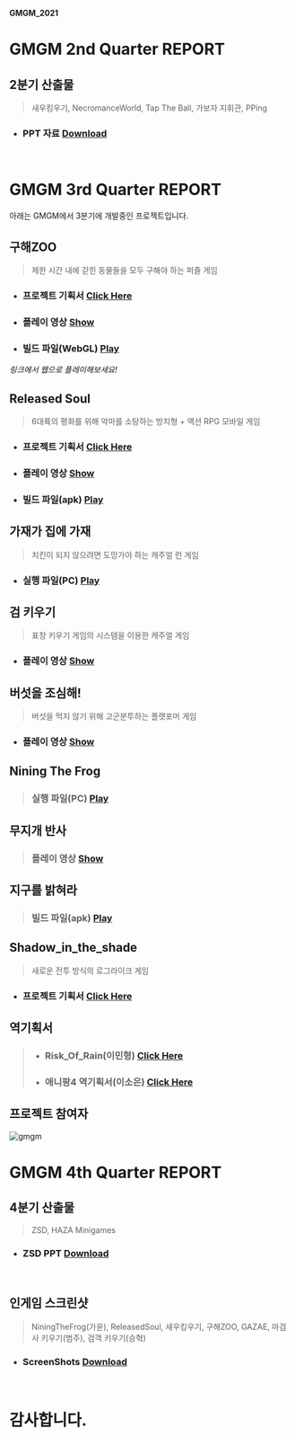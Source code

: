 **GMGM_2021**

**GMGM 2nd Quarter REPORT**
===================================================

**2분기 산출물**
------------------------------------
> 새우킹우기, NecromanceWorld, Tap The Ball, 가보자 지휘관, PPing
- ### **PPT 자료** [Download](https://drive.google.com/file/d/13WibpxdXv5wHFStMgL56-GRiJBmGsT0V/view?usp=sharing)
<br/>

**GMGM 3rd Quarter REPORT**
===================================================

아래는 GMGM에서 3분기에 개발중인 프로젝트입니다.
<br/>

**구해ZOO**
------------------------------------
> 제한 시간 내에 갇힌 동물들을 모두 구해야 하는 퍼즐 게임
- ### **프로젝트 기획서** [Click Here](https://drive.google.com/file/d/1h-DkY0hY8MJTf7k0wiX7CvfHbGWFsi8R/view)
- ### **플레이 영상** [Show](https://youtu.be/sO1cBWWnNJ8)
- ### **빌드 파일(WebGL)** [Play](https://dongyeonseodev.github.io/GMGMPuzzle/)
*링크에서 웹으로 플레이해보세요!*  


**Released Soul**
------------------------------------
> 6대륙의 평화를 위해 악마를 소탕하는 방치형 + 액션 RPG 모바일 게임
- ### **프로젝트 기획서** [Click Here](https://drive.google.com/file/d/11MpXipLlqucDQN08H9uP--T5Myya0WPo/view?usp=sharing)
- ### **플레이 영상** [Show](https://youtu.be/RxBAduIjTfw)
- ### **빌드 파일(apk)** [Play](https://drive.google.com/file/d/1nZT2g58zS5U9pQSmBNB47ESRQS3NDyI-/view?usp=sharing)  


**가재가 집에 가재**
------------------------------------
> 치킨이 되지 않으려면 도망가야 하는 캐주얼 런 게임
- ### **실행 파일(PC)** [Play](https://drive.google.com/file/d/15Nzalba0Az_HApsrASbzdh5ZN4z-xUHT/view?usp=sharing)  


**검 키우기**
------------------------------------
> 표창 키우기 게임의 시스템을 이용한 캐주얼 게임
- ### **플레이 영상** [Show](https://www.youtube.com/shorts/SQG6la9csBc)  



**버섯을 조심해!**
------------------------------------
> 버섯을 먹지 않기 위해 고군분투하는 플랫포머 게임
- ### **플레이 영상** [Show](https://youtu.be/5wBwXInPC-8)


**Nining The Frog**
------------------------------------
> ### **실행 파일(PC)** [Play](https://drive.google.com/file/d/1LExpnXFyOtpGwrUELIa69QxSdcWKtXd2/view?usp=sharing)  


**무지개 반사**
------------------------------------
> ### **플레이 영상** [Show](https://youtu.be/WeaW3R7a4ek)  


**지구를 밝혀라**
------------------------------------
> ### **빌드 파일(apk)** [Play](https://drive.google.com/file/d/1-AJWYMCXCfSyUUn7hooaV1koTN6wrPC9/view)  


**Shadow_in_the_shade**
------------------------------------
> 새로운 전투 방식의 로그라이크 게임
- ### **프로젝트 기획서** [Click Here](https://drive.google.com/file/d/1gajGIMCGR1t_JYvq0LFjRUWVWQvQV7lg/view?usp=sharing)  


**역기획서** 
------------------------------------

> - ### **Risk_Of_Rain(이민형)** [Click Here](https://drive.google.com/file/d/1DHuYC1uzRi6Ulcz8Cp0DVftcUOWSK09o/view?usp=sharing)
> - ### **애니팡4 역기획서(이소은)** [Click Here](https://drive.google.com/file/d/1IffhCrbztJd41_bjqKYdXnrGnNnXn74o/view?usp=sharing)  


**프로젝트 참여자**
--------------------------------
![gmgm](https://user-images.githubusercontent.com/64318091/140444033-66f0fafc-8220-4e22-821f-ac108234b856.png)

**GMGM 4th Quarter REPORT**
===================================================

**4분기 산출물**
------------------------------------
> ZSD, HAZA Minigames
- ### **ZSD PPT** [Download](https://drive.google.com/file/d/1RDIdwy9CcByjQAuOIBqU7i4RLsamBB-b/view?usp=sharing)
<br/>

**인게임 스크린샷**
------------------------------------
> NiningTheFrog(가윤), ReleasedSoul, 새우킹우기, 구해ZOO, GAZAE, 마검사 키우기(범주), 검객 키우기(승혁)
- ### **ScreenShots** [Download](https://drive.google.com/file/d/1LL_dejx2wvlxvJlBQRMJuDpNk-KltfUa/view?usp=sharing)
<br/>


# **감사합니다.**
